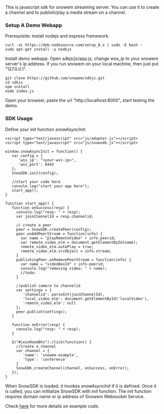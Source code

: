 This is javascript sdk for snowem streaming server. You can use it to create a channel and to publish/play a media stream on a channel.

### Setup A Demo Webapp

Prerequisite: install nodejs and express framework.
```
curl -sL https://deb.nodesource.com/setup_8.x | sudo -E bash -
sudo apt-get install -y nodejs
```
Install demo webapp. Open sdkjs/js/app.js, change wss_ip to your snowem server's ip address. If you run snowem on your local machine, then just put "127.0.0.1".
```
git clone https://github.com/snowem/sdkjs.git
cd sdkjs
npm install
node index.js
```
Open your browser, paste the url "http://localhost:8000", start testing the demo. 

### SDK Usage

Define your init function _snowAsyncInit_:
```
<script type="text/javascript" src="js/adapter.js"></script>
<script type="text/javascript" src="js/snowsdk.js"></script>

window.snowAsyncInit = function() {
   var config = { 
      'wss_ip': "<your-wss-ip>",
      'wss_port': 8443 
   };  
   SnowSDK.init(config);

   //start your code here
   console.log("start your app here");
   start_app();
}

function start_app() {
   function onSuccess(resp) {
     console.log("resp: " + resp);
     var joinChannelId = resp.channelid;

     // create a peer
     peer = SnowSDK.createPeer(config);
     peer.onAddPeerStream = function(info) {
       var name = "playRemoteVideo" + info.peerid;
       var remote_video_elm = document.getElementById(name);
       remote_video_elm.autoPlay = true;
       remote_video_elm.srcObject = info.stream;
     }   
     publishingPeer.onRemovePeerStream = function(info) {
       var name = "videoBoxId" + info.peerid;
       console.log("removing video: " + name);
       //todo:
     }   

     //publish camera to channelid
     var settings = { 
        'channelid': parseInt(joinChannelId),
        'local_video_elm': document.getElementById('localVideo'),
        'remote_video_elm': null
     };
     peer.publish(settings);
   }   

   function onError(resp) {
     console.log("resp: " + resp);
   }

   $("#joinRoomBtn").click(function() {
     //create a channel
     var channel = {
        'name': 'snowem-example',
        'type': 'conference'
     }
     SnowSDK.createChannel(channel, onSuccess, onError);
   });
}
```

When SnowSDK is loaded, it invokes _snowAsyncInit_ if it is defined. Once it is called, you can initlialize SnowSDK with _init_ function. 
The _init_ function requires domain name or ip address of Snowem Websocket Service. 

Check [here](https://github.com/snowem/sdkjs/blob/master/js/app.js) for more details on example code.


